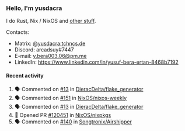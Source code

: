 ### Hello, I'm yusdacra

I do Rust, Nix / NixOS and [other stuff](https://yusdacra.gitlab.io/info/about).

Contacts:
- Matrix: [@yusdacra:tchncs.de](https://matrix.to/#/@yusdacra:tchncs.de)
- Discord: arcadsuy#7447
- E-mail: y.bera003.06@pm.me
- LinkedIn: https://www.linkedin.com/in/yusuf-bera-ertan-8468b7192

#### Recent activity

<!--START_SECTION:activity-->
1. 🗣 Commented on [#13](https://github.com/DieracDelta/flake_generator/issues/13) in [DieracDelta/flake_generator](https://github.com/DieracDelta/flake_generator)
2. 🗣 Commented on [#151](https://github.com/NixOS/nixos-weekly/issues/151) in [NixOS/nixos-weekly](https://github.com/NixOS/nixos-weekly)
3. 🗣 Commented on [#13](https://github.com/DieracDelta/flake_generator/issues/13) in [DieracDelta/flake_generator](https://github.com/DieracDelta/flake_generator)
4. 💪 Opened PR [#120451](https://github.com/NixOS/nixpkgs/pull/120451) in [NixOS/nixpkgs](https://github.com/NixOS/nixpkgs)
5. 🗣 Commented on [#140](https://github.com/Songtronix/Airshipper/issues/140) in [Songtronix/Airshipper](https://github.com/Songtronix/Airshipper)
<!--END_SECTION:activity-->
